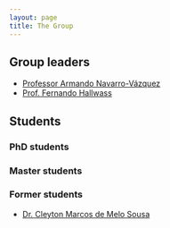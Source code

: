 ```yaml
---
layout: page
title: The Group
---
```

## Group leaders
* [Professor Armando Navarro-Vázquez](http://lattes.cnpq.br/4535021516243148)
* [Prof. Fernando Hallwass](http://lattes.cnpq.br/8448407032512419)

## Students
### PhD students

### Master students

### Former students
* [Dr. Cleyton Marcos de Melo Sousa](http://lattes.cnpq.br/0375583823114877)
